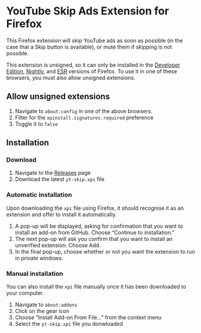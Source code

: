 # YouTube Skip Ads Extension for Firefox

This Firefox extension will skip YouTube ads as soon as possible (in the case that a Skip button is available), or mute them if skipping is not possible.

This extension is unsigned, so it can only be installed in the [Developer Edition](https://www.mozilla.org/firefox/developer/), [Nightly](https://www.mozilla.org/firefox/nightly/all/), and [ESR](https://www.mozilla.org/firefox/organizations/) versions of Firefox. To use it in one of these browsers, you must also allow unsigned extensions.

## Allow unsigned extensions

1. Navigate to `about:config` in one of the above browsers.
2. Filter for the `xpinstall.signatures.required` preference
3. Toggle it to `false`

## Installation

### Download

1. Navigate to the [Releases](https://github.com/heldinz/yt-skip/releases) page
1. Download the latest `yt-skip.xpi` file

### Automatic installation

Upon downloading the `xpi` file using Firefox, it should recognise it as an extension and offer to install it automatically.

1. A pop-up will be displayed, asking for confirmation that you want to install an add-on from GitHub. Choose “Continue to installation.”
1. The next pop-up will ask you confirm that you want to install an unverified extension. Choose Add.
1. In the final pop-up, choose whether or not you want the extension to run in private windows.

### Manual installation

You can also install the `xpi` file manually once it has been downloaded to your computer.

1. Navigate to `about:addons`
1. Click on the gear icon
1. Choose “Install Add-on From File...” from the context menu
1. Select the `yt-skip.xpi` file you donwloaded
